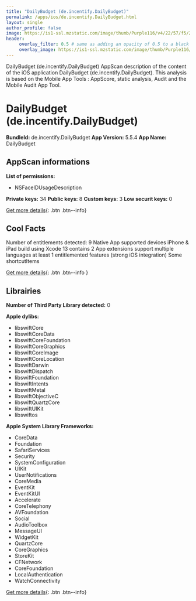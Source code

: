 ```yaml
---
title: "DailyBudget (de.incentify.DailyBudget)"
permalink: /apps/ios/de.incentify.DailyBudget.html
layout: single
author_profile: false
image: https://is1-ssl.mzstatic.com/image/thumb/Purple116/v4/22/57/f5/2257f5d2-5a9c-bc5c-5ca6-686ebdcd019d/AppIconFree-0-0-1x_U007emarketing-0-0-0-7-0-0-sRGB-0-0-0-GLES2_U002c0-512MB-85-220-0-0.png/512x512bb.jpg
header: 
     overlay_filter: 0.5 # same as adding an opacity of 0.5 to a black background
     overlay_image: https://is1-ssl.mzstatic.com/image/thumb/Purple116/v4/22/57/f5/2257f5d2-5a9c-bc5c-5ca6-686ebdcd019d/AppIconFree-0-0-1x_U007emarketing-0-0-0-7-0-0-sRGB-0-0-0-GLES2_U002c0-512MB-85-220-0-0.png/512x512bb.jpg
---
```

DailyBudget (de.incentify.DailyBudget) AppScan description of the content of the iOS application DailyBudget (de.incentify.DailyBudget). This analysis is based on the Mobile App Tools : AppScore, static analysis, Audit and the Mobile Audit App Tool.

# DailyBudget (de.incentify.DailyBudget)

**BundleId:** de.incentify.DailyBudget
**App Version:** 5.5.4
**App Name:** DailyBudget


## AppScan informations 

**List of permissions:** 
- NSFaceIDUsageDescription
  
  
**Private keys:** 34
**Public keys:** 8
**Custom keys:** 3
**Low securit keys:** 0
  
[Get more details](/pricing.html){: .btn .btn--info}

## Cool Facts

Number of entitlements detected: 9
Native App
supported devices iPhone & iPad
build using Xcode 13
contains 2 App extensions
support multiple languages
at least 1 entitlemented features (strong iOS integration)
Some shortcutItems 
  
[Get more details](/pricing.html){: .btn .btn--info }

## Librairies 
**Number of Third Party Library detected:** 0


**Apple dylibs:**
- libswiftCore
- libswiftCoreData
- libswiftCoreFoundation
- libswiftCoreGraphics
- libswiftCoreImage
- libswiftCoreLocation
- libswiftDarwin
- libswiftDispatch
- libswiftFoundation
- libswiftIntents
- libswiftMetal
- libswiftObjectiveC
- libswiftQuartzCore
- libswiftUIKit
- libswiftos


**Apple System Library Frameworks:**
- CoreData
- Foundation
- SafariServices
- Security
- SystemConfiguration
- UIKit
- UserNotifications
- CoreMedia
- EventKit
- EventKitUI
- Accelerate
- CoreTelephony
- AVFoundation
- Social
- AudioToolbox
- MessageUI
- WidgetKit
- QuartzCore
- CoreGraphics
- StoreKit
- CFNetwork
- CoreFoundation
- LocalAuthentication
- WatchConnectivity


  
[Get more details](/pricing.html){: .btn .btn--info}

